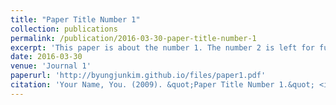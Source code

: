 ```yaml
---
title: "Paper Title Number 1"
collection: publications
permalink: /publication/2016-03-30-paper-title-number-1
excerpt: 'This paper is about the number 1. The number 2 is left for future work.'
date: 2016-03-30
venue: 'Journal 1'
paperurl: 'http://byungjunkim.github.io/files/paper1.pdf'
citation: 'Your Name, You. (2009). &quot;Paper Title Number 1.&quot; <i>Journal 1</i>. 1(1).'
---
```

